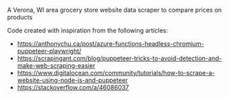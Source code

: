 A Verona, WI area grocery store website data scraper to compare prices on products

Code created with inspiration from the following articles:
* https://anthonychu.ca/post/azure-functions-headless-chromium-puppeteer-playwright/
* https://scrapingant.com/blog/puppeteer-tricks-to-avoid-detection-and-make-web-scraping-easier
* https://www.digitalocean.com/community/tutorials/how-to-scrape-a-website-using-node-js-and-puppeteer
* https://stackoverflow.com/a/46086037



